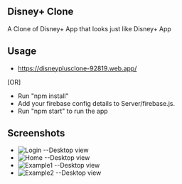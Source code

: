 
## Disney+ Clone

A Clone of Disney+ App that looks just like Disney+ App




## Usage

- https://disneyplusclone-92819.web.app/ 

[OR]

- Run "npm install"
- Add your firebase config details to Server/firebase.js.
- Run "npm start" to run the app 

## Screenshots

- ![Login --Desktop view](https://github.com/vickypedia-12/youtube-disney-clone/assets/111296997/0d78c1ca-4366-49b2-af0d-410c1ba65a2b)
- ![Home --Desktop view](https://github.com/vickypedia-12/youtube-disney-clone/assets/111296997/c0c22634-4d0c-44cb-9da0-5979db13dec2)
- ![Example1 --Desktop view](https://github.com/vickypedia-12/youtube-disney-clone/assets/111296997/249da3f0-c08a-4e75-91f8-f6aced38ff5d)
- ![Example2 --Desktop view](https://github.com/vickypedia-12/youtube-disney-clone/assets/111296997/1f5cd709-a663-4f27-9841-b11e05472a85)









